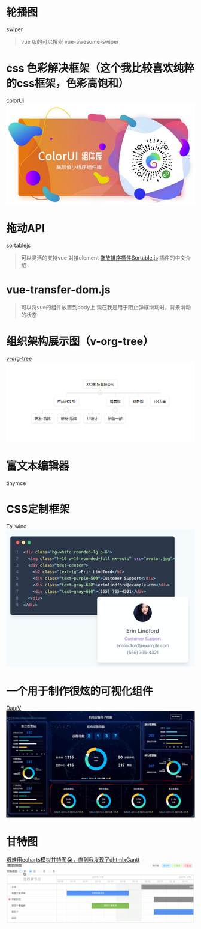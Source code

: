 # 轮播图
swiper
>vue 版的可以搜索  vue-awesome-swiper

# css 色彩解决框架（这个我比较喜欢纯粹的css框架，色彩高饱和）
[colorUi](https://github.com/weilanwl/ColorUI)
![](/assets/1.jpg)

# 拖动API
sortablejs
> 可以灵活的支持vue 对接element
[拖放排序插件Sortable.js](https://segmentfault.com/a/1190000008209715)
>插件的中文介绍

# vue-transfer-dom.js
> 可以将vue的组件放置到body上
> 现在我是用于阻止弹框滑动时，背景滑动的状态

# 组织架构展示图（v-org-tree）
[v-org-tree](https://github.com/lison16/v-org-tree)
![](assets/2020-01-15-10-01-00.png)

# 富文本编辑器
tinymce

# CSS定制框架
Tailwind 
![](assets/2020-03-07-11-48-15.png)

# 一个用于制作很炫的可视化组件
[DataV](https://github.com/DataV-Team/DataV)
![](assets/2020-04-23-14-24-22.png)

# 甘特图
[艰难用echarts模拟甘特图😭，直到我发现了dhtmlxGantt](https://juejin.im/post/5e7ffd56f265da794e526102)
![](assets/2020-04-23-14-31-36.png)